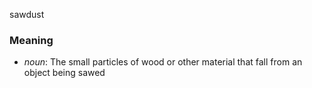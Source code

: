sawdust
### Meaning
+ _noun_: The small particles of wood or other material that fall from an object being sawed

